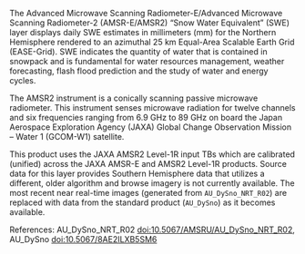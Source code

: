 The Advanced Microwave Scanning Radiometer-E/Advanced Microwave Scanning Radiometer-2 (AMSR-E/AMSR2) “Snow Water Equivalent” (SWE) layer displays daily SWE estimates in millimeters (mm) for the Northern Hemisphere rendered to an azimuthal 25 km Equal-Area Scalable Earth Grid (EASE-Grid). SWE indicates the quantity of water that is contained in snowpack and is fundamental for water resources management, weather forecasting, flash flood prediction and the study of water and energy cycles.

The AMSR2 instrument is a conically scanning passive microwave radiometer. This instrument senses microwave radiation for twelve channels and six frequencies ranging from 6.9 GHz to 89 GHz on board the Japan Aerospace Exploration Agency (JAXA) Global Change Observation Mission – Water 1 (GCOM-W1) satellite.

This product uses the JAXA AMSR2 Level-1R input TBs which are calibrated (unified) across the JAXA AMSR-E and AMSR2 Level-1R products. Source data for this layer provides Southern Hemisphere data that utilizes a different, older algorithm and browse imagery is not currently available. The most recent near real-time images (generated from `AU_DySno_NRT_R02`) are replaced with data from the standard product (`AU_DySno`) as it becomes available.

References: AU_DySno_NRT_R02 [doi:10.5067/AMSRU/AU_DySno_NRT_R02](https://doi.org/10.5067/AMSRU/AU_DySno_NRT_R02), AU_DySno [doi:10.5067/8AE2ILXB5SM6](https://doi.org/10.5067/8AE2ILXB5SM6)
